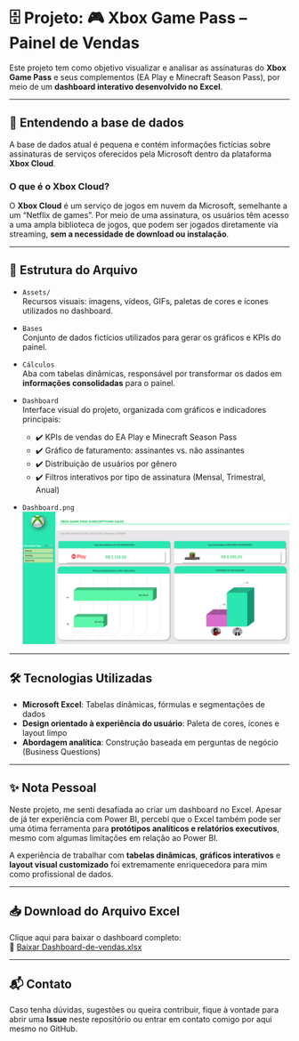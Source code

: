 # 🗄️ Projeto: 🎮 Xbox Game Pass – Painel de Vendas

Este projeto tem como objetivo visualizar e analisar as assinaturas do **Xbox Game Pass** e seus complementos (EA Play e Minecraft Season Pass), por meio de um **dashboard interativo desenvolvido no Excel**.

---

## 🧠 Entendendo a base de dados

A base de dados atual é pequena e contém informações fictícias sobre assinaturas de serviços oferecidos pela Microsoft dentro da plataforma **Xbox Cloud**.

### O que é o Xbox Cloud?
O **Xbox Cloud** é um serviço de jogos em nuvem da Microsoft, semelhante a um “Netflix de games”. Por meio de uma assinatura, os usuários têm acesso a uma ampla biblioteca de jogos, que podem ser jogados diretamente via streaming, **sem a necessidade de download ou instalação**.

---

## 📂 Estrutura do Arquivo

- `Assets/`  
  Recursos visuais: imagens, vídeos, GIFs, paletas de cores e ícones utilizados no dashboard.

- `Bases`  
  Conjunto de dados fictícios utilizados para gerar os gráficos e KPIs do painel.

- `Cálculos`  
  Aba com tabelas dinâmicas, responsável por transformar os dados em **informações consolidadas** para o painel.

- `Dashboard`  
  Interface visual do projeto, organizada com gráficos e indicadores principais:
  - ✔️ KPIs de vendas do EA Play e Minecraft Season Pass  
  - ✔️ Gráfico de faturamento: assinantes vs. não assinantes  
  - ✔️ Distribuição de usuários por gênero  
  - ✔️ Filtros interativos por tipo de assinatura (Mensal, Trimestral, Anual)

- `Dashboard.png`  
  ![Dashboard](https://github.com/NatyAnalytcs-1/Excel-dashboard-de-vendas/blob/main/Dashboard%20Excel-Xbox.png)

---

## 🛠️ Tecnologias Utilizadas

- **Microsoft Excel**: Tabelas dinâmicas, fórmulas e segmentações de dados  
- **Design orientado à experiência do usuário**: Paleta de cores, ícones e layout limpo  
- **Abordagem analítica**: Construção baseada em perguntas de negócio (Business Questions)

---

## ✨ Nota Pessoal

Neste projeto, me senti desafiada ao criar um dashboard no Excel. Apesar de já ter experiência com Power BI, percebi que o Excel também pode ser uma ótima ferramenta para **protótipos analíticos e relatórios executivos**, mesmo com algumas limitações em relação ao Power BI.

A experiência de trabalhar com **tabelas dinâmicas**, **gráficos interativos** e **layout visual customizado** foi extremamente enriquecedora para mim como profissional de dados.

---
## 📥 Download do Arquivo Excel

Clique aqui para baixar o dashboard completo:  
🔗 [Baixar Dashboard-de-vendas.xlsx](https://raw.githubusercontent.com/NatyAnalytcs-1/Excel-dashboard-de-vendas/main/Dashboard-de-vendas.xlsx)

---

## 📬 Contato

Caso tenha dúvidas, sugestões ou queira contribuir, fique à vontade para abrir uma **Issue** neste repositório ou entrar em contato comigo por aqui mesmo no GitHub.
